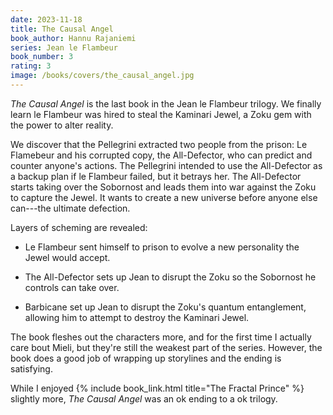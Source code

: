 ```yaml
---
date: 2023-11-18
title: The Causal Angel
book_author: Hannu Rajaniemi
series: Jean le Flambeur
book_number: 3
rating: 3
image: /books/covers/the_causal_angel.jpg
---
```


<cite class="book-title">The Causal Angel</cite> is the last book in the Jean
le Flambeur trilogy. We finally learn le Flambeur was hired to steal the
Kaminari Jewel, a Zoku gem with the power to alter reality.

We discover that the Pellegrini extracted two people from the prison: Le
Flamebeur and his corrupted copy, the All-Defector, who can predict and
counter anyone's actions. The Pellegrini intended to use the All-Defector as a
backup plan if le Flambeur failed, but it betrays her. The All-Defector starts
taking over the Sobornost and leads them into war against the Zoku to capture
the Jewel. It wants to create a new universe before anyone else can---the
ultimate defection.

Layers of scheming are revealed:

- Le Flambeur sent himself to prison to evolve a new personality the Jewel
  would accept.

- The All-Defector sets up Jean to disrupt the Zoku so the Sobornost he
  controls can take over.

- Barbicane set up Jean to disrupt the Zoku's quantum entanglement, allowing
  him to attempt to destroy the Kaminari Jewel.

The book fleshes out the characters more, and for the first time I actually
care bout Mieli, but they're still the weakest part of the series. However,
the book does a good job of wrapping up storylines and the ending is
satisfying.

While I enjoyed {% include book_link.html title="The Fractal Prince" %}
slightly more, <cite class="book-title">The Causal Angel</cite> was an ok
ending to a ok trilogy.
